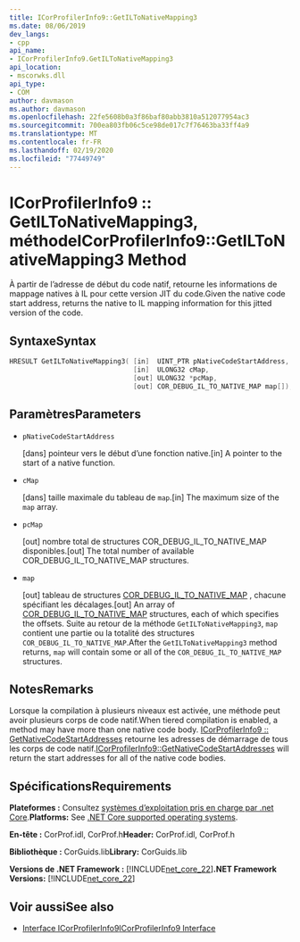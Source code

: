 ```yaml
---
title: ICorProfilerInfo9::GetILToNativeMapping3
ms.date: 08/06/2019
dev_langs:
- cpp
api_name:
- ICorProfilerInfo9.GetILToNativeMapping3
api_location:
- mscorwks.dll
api_type:
- COM
author: davmason
ms.author: davmason
ms.openlocfilehash: 22fe5608b0a3f86baf80abb3810a512077954ac3
ms.sourcegitcommit: 700ea803fb06c5ce98de017c7f76463ba33ff4a9
ms.translationtype: MT
ms.contentlocale: fr-FR
ms.lasthandoff: 02/19/2020
ms.locfileid: "77449749"
---
```

# <a name="icorprofilerinfo9getiltonativemapping3-method"></a><span data-ttu-id="63686-102">ICorProfilerInfo9 :: GetILToNativeMapping3, méthode</span><span class="sxs-lookup"><span data-stu-id="63686-102">ICorProfilerInfo9::GetILToNativeMapping3 Method</span></span>

<span data-ttu-id="63686-103">À partir de l’adresse de début du code natif, retourne les informations de mappage natives à IL pour cette version JIT du code.</span><span class="sxs-lookup"><span data-stu-id="63686-103">Given the native code start address, returns the native to IL mapping information for this jitted version of the code.</span></span>

## <a name="syntax"></a><span data-ttu-id="63686-104">Syntaxe</span><span class="sxs-lookup"><span data-stu-id="63686-104">Syntax</span></span>

```cpp
HRESULT GetILToNativeMapping3( [in]  UINT_PTR pNativeCodeStartAddress,
                               [in]  ULONG32 cMap,
                               [out] ULONG32 *pcMap,
                               [out] COR_DEBUG_IL_TO_NATIVE_MAP map[]);
```

## <a name="parameters"></a><span data-ttu-id="63686-105">Paramètres</span><span class="sxs-lookup"><span data-stu-id="63686-105">Parameters</span></span>

- `pNativeCodeStartAddress`

  <span data-ttu-id="63686-106">\[dans] pointeur vers le début d’une fonction native.</span><span class="sxs-lookup"><span data-stu-id="63686-106">\[in] A pointer to the start of a native function.</span></span>

- `cMap`

  <span data-ttu-id="63686-107">\[dans] taille maximale du tableau de `map`.</span><span class="sxs-lookup"><span data-stu-id="63686-107">\[in] The maximum size of the `map` array.</span></span>

- `pcMap`

  <span data-ttu-id="63686-108">\[out] nombre total de structures COR_DEBUG_IL_TO_NATIVE_MAP disponibles.</span><span class="sxs-lookup"><span data-stu-id="63686-108">\[out] The total number of available COR_DEBUG_IL_TO_NATIVE_MAP structures.</span></span>

- `map`

  <span data-ttu-id="63686-109">\[out] tableau de structures [COR_DEBUG_IL_TO_NATIVE_MAP](../debugging/cor-debug-il-to-native-map-structure.md) , chacune spécifiant les décalages.</span><span class="sxs-lookup"><span data-stu-id="63686-109">\[out] An array of [COR_DEBUG_IL_TO_NATIVE_MAP](../debugging/cor-debug-il-to-native-map-structure.md) structures, each of which specifies the offsets.</span></span> <span data-ttu-id="63686-110">Suite au retour de la méthode `GetILToNativeMapping3`, `map` contient une partie ou la totalité des structures `COR_DEBUG_IL_TO_NATIVE_MAP`.</span><span class="sxs-lookup"><span data-stu-id="63686-110">After the `GetILToNativeMapping3` method returns, `map` will contain some or all of the `COR_DEBUG_IL_TO_NATIVE_MAP` structures.</span></span>

## <a name="remarks"></a><span data-ttu-id="63686-111">Notes</span><span class="sxs-lookup"><span data-stu-id="63686-111">Remarks</span></span>

<span data-ttu-id="63686-112">Lorsque la compilation à plusieurs niveaux est activée, une méthode peut avoir plusieurs corps de code natif.</span><span class="sxs-lookup"><span data-stu-id="63686-112">When tiered compilation is enabled, a method may have more than one native code body.</span></span> <span data-ttu-id="63686-113">[ICorProfilerInfo9 :: GetNativeCodeStartAddresses](icorprofilerinfo9-getnativecodestartaddresses-method.md) retourne les adresses de démarrage de tous les corps de code natif.</span><span class="sxs-lookup"><span data-stu-id="63686-113">[ICorProfilerInfo9::GetNativeCodeStartAddresses](icorprofilerinfo9-getnativecodestartaddresses-method.md) will return the start addresses for all of the native code bodies.</span></span>

## <a name="requirements"></a><span data-ttu-id="63686-114">Spécifications</span><span class="sxs-lookup"><span data-stu-id="63686-114">Requirements</span></span>

<span data-ttu-id="63686-115">**Plateformes :** Consultez [systèmes d’exploitation pris en charge par .net Core](../../../core/install/dependencies.md?pivots=os-windows).</span><span class="sxs-lookup"><span data-stu-id="63686-115">**Platforms:** See [.NET Core supported operating systems](../../../core/install/dependencies.md?pivots=os-windows).</span></span>

<span data-ttu-id="63686-116">**En-tête :** CorProf.idl, CorProf.h</span><span class="sxs-lookup"><span data-stu-id="63686-116">**Header:** CorProf.idl, CorProf.h</span></span>

<span data-ttu-id="63686-117">**Bibliothèque :** CorGuids.lib</span><span class="sxs-lookup"><span data-stu-id="63686-117">**Library:** CorGuids.lib</span></span>

<span data-ttu-id="63686-118">**Versions de .NET Framework :** [!INCLUDE[net_core_22](../../../../includes/net-core-22-md.md)]</span><span class="sxs-lookup"><span data-stu-id="63686-118">**.NET Framework Versions:** [!INCLUDE[net_core_22](../../../../includes/net-core-22-md.md)]</span></span>

## <a name="see-also"></a><span data-ttu-id="63686-119">Voir aussi</span><span class="sxs-lookup"><span data-stu-id="63686-119">See also</span></span>

- [<span data-ttu-id="63686-120">Interface ICorProfilerInfo9</span><span class="sxs-lookup"><span data-stu-id="63686-120">ICorProfilerInfo9 Interface</span></span>](icorprofilerinfo9-interface.md)

